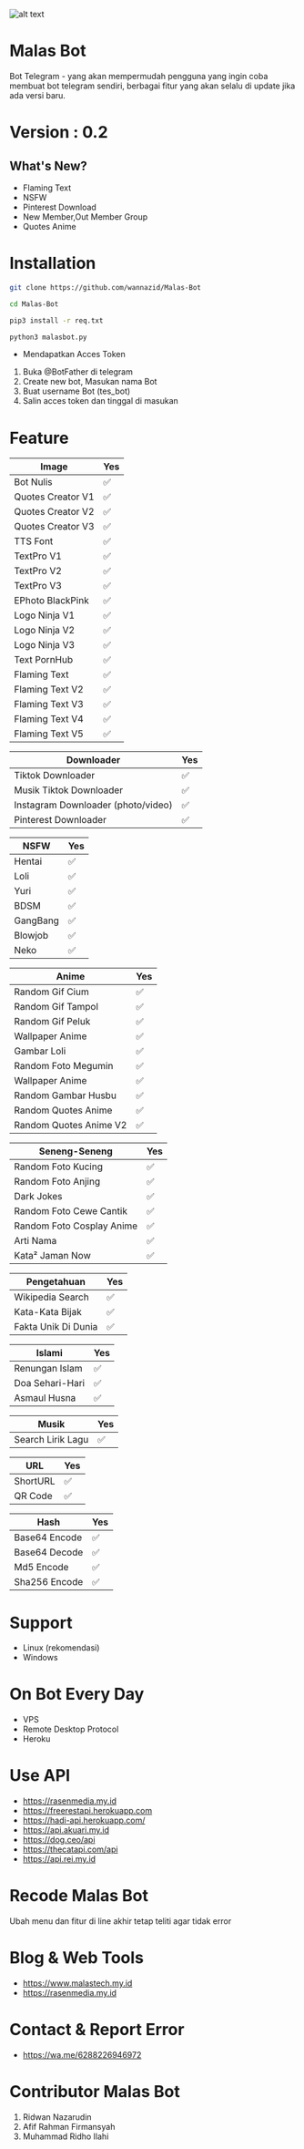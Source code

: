 ![alt text](https://github.com/wannazid/Malas-Bot/blob/main/IMG_20220717_211701.jpg)
# Malas Bot 
Bot Telegram - yang akan mempermudah pengguna yang ingin coba membuat bot telegram sendiri, berbagai fitur yang akan selalu di update jika ada versi baru.

# Version : 0.2
## What's New?
- Flaming Text
- NSFW
- Pinterest Download
- New Member,Out Member Group
- Quotes Anime

# Installation
```bash
git clone https://github.com/wannazid/Malas-Bot
```
```bash
cd Malas-Bot
```
```bash
pip3 install -r req.txt
```
```bash
python3 malasbot.py
```
- Mendapatkan Acces Token
1. Buka @BotFather di telegram
2. Create new bot, Masukan nama Bot
3. Buat username Bot (tes_bot)
4. Salin acces token dan tinggal di masukan

# Feature

| Image |Yes|
| ------------- | ------------- |
| Bot Nulis|✅|
| Quotes Creator V1|✅|
| Quotes Creator V2|✅|
| Quotes Creator V3|✅|
| TTS Font|✅|
| TextPro V1|✅|
| TextPro V2|✅|
| TextPro V3|✅|
| EPhoto BlackPink|✅|
| Logo Ninja V1|✅|
| Logo Ninja V2|✅|
| Logo Ninja V3|✅|
| Text PornHub|✅|
| Flaming Text|✅|
| Flaming Text V2|✅|
| Flaming Text V3|✅|
| Flaming Text V4|✅|
| Flaming Text V5|✅|

| Downloader |Yes|
| ------------- | ------------- |
| Tiktok Downloader|✅|
| Musik Tiktok Downloader|✅|
| Instagram Downloader (photo/video)|✅|
| Pinterest Downloader|✅|

| NSFW |Yes|
| ------------- | ------------- |
| Hentai|✅|
| Loli|✅|
| Yuri|✅|
| BDSM|✅|
| GangBang|✅|
| Blowjob|✅|
| Neko|✅|

| Anime |Yes|
| ------------- | ------------- |
| Random Gif Cium|✅|
| Random Gif Tampol|✅|
| Random Gif Peluk|✅|
| Wallpaper Anime|✅|
| Gambar Loli|✅|
| Random Foto Megumin|✅|
| Wallpaper Anime|✅|
| Random Gambar Husbu|✅|
| Random Quotes Anime|✅|
| Random Quotes Anime V2|✅|


| Seneng-Seneng |Yes|
| ------------- | ------------- |
| Random Foto Kucing|✅|
| Random Foto Anjing|✅|
| Dark Jokes|✅|
| Random Foto Cewe Cantik|✅|
| Random Foto Cosplay Anime|✅|
| Arti Nama|✅|
| Kata² Jaman Now|✅|

| Pengetahuan |Yes|
| ------------- | ------------- |
| Wikipedia Search|✅|
| Kata-Kata Bijak|✅|
| Fakta Unik Di Dunia|✅|

| Islami |Yes|
| ------------- | ------------- |
| Renungan Islam|✅|
| Doa Sehari-Hari|✅|
| Asmaul Husna|✅|

| Musik|Yes|
| ------------- | ------------- |
| Search Lirik Lagu|✅|

| URL |Yes|
| ------------- | ------------- |
| ShortURL|✅|
| QR Code|✅|

| Hash |Yes|
| ------------- | ------------- |
| Base64 Encode|✅|
| Base64 Decode|✅|
| Md5 Encode|✅|
| Sha256 Encode|✅|

# Support
- Linux (rekomendasi)
- Windows

# On Bot Every Day
- VPS
- Remote Desktop Protocol
- Heroku

# Use API 
- https://rasenmedia.my.id
- https://freerestapi.herokuapp.com
- https://hadi-api.herokuapp.com/
- https://api.akuari.my.id
- https://dog.ceo/api
- https://thecatapi.com/api
- https://api.rei.my.id

# Recode Malas Bot
Ubah menu dan fitur di line akhir tetap teliti agar tidak error

# Blog & Web Tools
- https://www.malastech.my.id
- https://rasenmedia.my.id

# Contact & Report Error
- https://wa.me/6288226946972

# Contributor Malas Bot
1. Ridwan Nazarudin
2. Afif Rahman Firmansyah
3. Muhammad Ridho Ilahi
